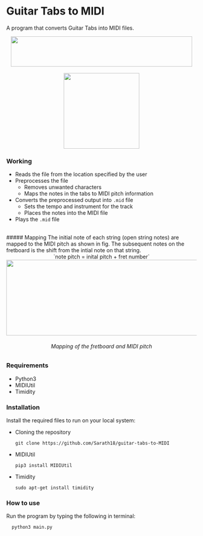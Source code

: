 # Guitar Tabs to MIDI
A program that converts Guitar Tabs into MIDI files.

<center><img src="/media/tabs.jpg" height=80 width=480></center>
<br>
<center><img src="/media/output.gif" height=200></center>



### Working
- Reads the file from the location specified by the user
- Preprocesses the file
    - Removes unwanted characters
    - Maps the notes in the tabs to MIDI pitch information
- Converts the preprocessed output into `.mid` file
    - Sets the tempo and instrument for the track
    - Places the notes into the MIDI file
- Plays the `.mid` file

<br>
##### Mapping
The initial note of each string (open string notes) are mapped to the MIDI pitch as shown in fig. The subsequent notes on the fretboard is the shift from the intial note on that string.
<center>`note pitch = inital pitch + fret number`</center>
<center><img src="/media/mapping.jpg" height=200 width=650></center>
<center><h6><i>Mapping of the fretboard and MIDI pitch</i></h6></center>

### Requirements
- Python3
- MIDIUtil
- Timidity

### Installation
Install the required files to run on your local system:

- Cloning the repository

      git clone https://github.com/Sarath18/guitar-tabs-to-MIDI

- MIDIUtil

      pip3 install MIDIUtil

- Timidity

      sudo apt-get install timidity

### How to use
Run the program by typing the following in terminal:

      python3 main.py

